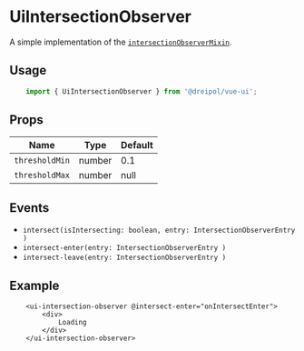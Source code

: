 # UiIntersectionObserver
A simple implementation of the [`intersectionObserverMixin`](/src/mixins/intersection-observer).

## Usage
```js
    import { UiIntersectionObserver } from '@dreipol/vue-ui';
```

## Props
| Name | Type | Default |
| --- | --- | ---|
|`thresholdMin` | number | 0.1 |
|`thresholdMax` | number | null |

## Events
-  `intersect(isIntersecting: boolean, entry: IntersectionObserverEntry )`
-  `intersect-enter(entry: IntersectionObserverEntry )`
-  `intersect-leave(entry: IntersectionObserverEntry )`

## Example
```vue
    <ui-intersection-observer @intersect-enter="onIntersectEnter">
        <div>
            Loading
        </div>
    </ui-intersection-observer>
```

